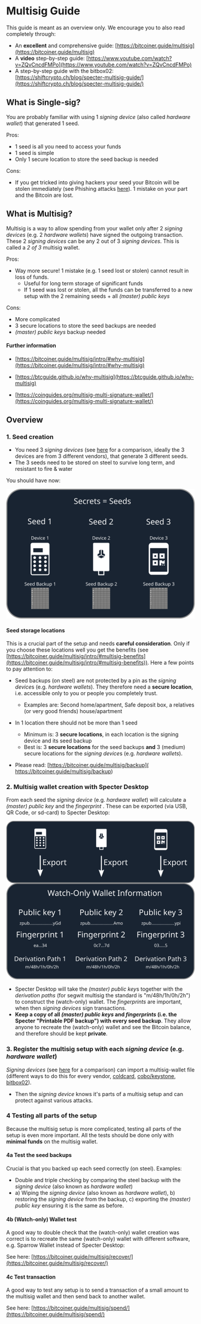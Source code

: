 # Multisig Guide

This guide is meant as an overview only.  We encourage you to also read completely through:

* An **excellent** and comprehensive guide: [https://bitcoiner.guide/multisig](https://bitcoiner.guide/multisig)
* A **video** step-by-step guide: [https://www.youtube.com/watch?v=ZQvCncdFMPo](https://www.youtube.com/watch?v=ZQvCncdFMPo)
* A step-by-step guide with the bitbox02: [https://shiftcrypto.ch/blog/specter-multisig-guide/](https://shiftcrypto.ch/blog/specter-multisig-guide/)

## What is Single-sig?

You are probably familiar with using 1 *signing device* (also called *hardware wallet*) that generated 1 seed. 

Pros:

* 1 seed is all you need to access your funds
* 1 seed is simple
* Only 1 secure location to store the seed backup is needed

Cons:

* If you get tricked into giving hackers your seed your Bitcoin will be stolen immediately (see Phishing attacks [here](https://www.youtube.com/watch?v=B-09WDPXZmU)).    1 mistake on your part and the Bitcoin are lost.

## What is Multisig?

Multisig is a way to allow spending from your wallet only after 2 *signing devices*  (e.g. 2 *hardware wallets*) have signed the outgoing transaction.  These 2 *signing devices* can be any 2 out of 3 *signing devices*. This is called a *2 of 3* multisig wallet.

Pros:

* Way more secure! 1 mistake (e.g. 1 seed lost or stolen) cannot result in loss of funds. 
    + Useful for long term storage of significant funds
    + If 1 seed was lost or stolen, all the funds can be transferred to a new setup with the 2 remaining seeds + all *(master) public keys*

Cons:

* More complicated
* 3 secure locations to store the seed backups are needed
* *(master) public keys* backup needed

#### Further information

* [https://bitcoiner.guide/multisig/intro/#why-multisig](https://bitcoiner.guide/multisig/intro/#why-multisig)

* [https://btcguide.github.io/why-multisig](https://btcguide.github.io/why-multisig)
* [https://coinguides.org/multisig-multi-signature-wallet/](https://coinguides.org/multisig-multi-signature-wallet/)



## Overview

### 1. Seed creation

* You need 3 *signing devices* (see [here](multisig-security-tradeoffs.md) for a comparison, ideally the 3 devices are from 3 different vendors), that generate 3 different seeds.
* The 3 seeds need to be stored on steel to survive long term, and resistant to fire & water

You should have now:

![secrets](images/multisig-guide/secrets.svg)

#### Seed storage locations

This is a crucial part of the setup and needs **careful consideration**. Only if you choose these locations well you get the benefits (see [https://bitcoiner.guide/multisig/intro/#multisig-benefits](https://bitcoiner.guide/multisig/intro/#multisig-benefits)). Here a few points to pay attention to:

* Seed backups (on steel) are not protected by a pin as the *signing device*s (e.g. *hardware wallets*). They therefore need a **secure location**, i.e. accessible only to you or people you completely trust.
    + Examples are: Second home/apartment, Safe deposit box, a relatives (or very good friends) house/apartment

* In 1 location there should not be more than 1 seed
    + Minimum is: 3 **secure locations**, in each location is the signing device and its seed backup
    + Best is: 3 **secure locations** for the seed backups **and** 3 (medium) secure locations for the *signing device*s (e.g. *hardware wallets*).
* Please read: [https://bitcoiner.guide/multisig/backup]( https://bitcoiner.guide/multisig/backup)



### 2. Multisig wallet creation with Specter Desktop

From each seed the *signing device*  (e.g. *hardware wallet*)  will calculate a *(master) public key* and the *fingerprint* . These can be exported (via USB, QR Code, or sd-card) to Specter Desktop:

![xpubs](images/multisig-guide/xpubs.svg)

* Specter Desktop will take the *(master) public key*s together with the *derivation paths* (for segwit multisig the standard is "m/48h/1h/0h/2h") to construct the (watch-only) wallet. The *fingerprints* are important, when then *signing devices* sign transactions.
* **Keep a copy of all *(master) public keys* and *fingerprints* (i.e. the Specter "Printable PDF backup") with every seed backup**.  They allow anyone to recreate the (watch-only) wallet and see the Bitcoin balance, and therefore should be kept **private**.   



### 3. Register the multisig setup with each *signing device*  (e.g. *hardware wallet*)

*Signing devices* (see [here](multisig-security-tradeoffs.md) for a comparison) can import a multisig-wallet file (different ways to do this for every vendor, [coldcard](https://bitcoiner.guide/multisig/wallet/#notify-coldcard), [cobo/keystone](https://bitcoiner.guide/multisig/wallet/#notify-cobo), [bitbox02](https://shiftcrypto.ch/blog/specter-multisig-guide/)). 

* Then the *signing device* knows it's parts of a multisig setup and can protect against various attacks.



### 4 Testing all parts of the setup

Because the multisig setup is more complicated, testing all parts of the setup is even more important.  All the tests should be done only with **minimal funds** on the multisig wallet.

#### 4a Test the seed backups

Crucial is that you backed up each seed correctly (on steel). Examples:

* Double and triple checking by comparing the steel backup with the *signing device*  (also known as *hardware wallet*)
* a) Wiping the *signing device* (also known as *hardware wallet*), b) restoring the *signing device*  from the backup, c) exporting the *(master) public key*  ensuring it is the same as before.

#### 4b (Watch-only) Wallet test

A good way to double check that the (watch-only) wallet creation was correct is to recreate the same (watch-only) wallet with different software, e.g. Sparrow Wallet instead of Specter Desktop:

See here: [https://bitcoiner.guide/multisig/recover/](https://bitcoiner.guide/multisig/recover/)

#### 4c Test transaction

A good way to test any setup is to send a transaction of a small amount to the multisig wallet and then send back to another wallet. 

See here: [https://bitcoiner.guide/multisig/spend/](https://bitcoiner.guide/multisig/spend/)




